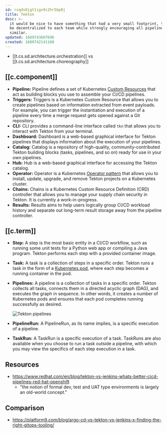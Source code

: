 ```yaml
---
id: rsqds8jgt1igv9c2hr5bp0j
title: Tekton
desc: >-
  it would be nice to have something that had a very small footprint, that could
  be decentralized to each team while strongly encouraging all pipelines to look
  similar.
updated: 1689743607696
created: 1689742141160
---
```


- [[t.cs.sd.architecture.orchestration]] vs [[t.cs.sd.architecture.choreography]]

## [[c.component]]

-   **Pipeline:** Pipeline defines a set of Kubernetes [Custom Resources](https://kubernetes.io/docs/concepts/extend-kubernetes/api-extension/custom-resources/) that act as building blocks you use to assemble your CI/CD pipelines.
-   **Triggers:** Triggers is a Kubernetes Custom Resource that allows you to create pipelines based on information extracted from event payloads. For example, you can trigger the instantiation and execution of a pipeline every time a merge request gets opened against a Git repository.
-   **CLI:** CLI provides a command-line interface called `tkn` that allows you to interact with Tekton from your terminal.
-   **Dashboard:** Dashboard is a web-based graphical interface for Tekton pipelines that displays information about the execution of your pipelines.
-   **Catalog:** Catalog is a repository of high-quality, community-contributed Tekton building blocks (tasks, pipelines, and so on) ready for use in your own pipelines.
-   **Hub:** Hub is a web-based graphical interface for accessing the Tekton catalog.
-   **Operator:** Operator is a Kubernetes [Operator pattern](https://operatorhub.io/what-is-an-operator) that allows you to install, update, upgrade, and remove Tekton projects on a Kubernetes cluster.
-   **Chains:** Chains is a Kubernetes Custom Resource Definition (CRD) controller that allows you to manage your supply chain security in Tekton. It is currently a work-in-progress.
-   **Results:** Results aims to help users logically group CI/CD workload history and separate out long-term result storage away from the pipeline controller.

## [[c.term]]

  -   **Step:** A step is the most basic entity in a CI/CD workflow, such as running some unit tests for a Python web app or compiling a Java program. Tekton performs each step with a provided container image.
-   **Task:** A task is a collection of steps in a specific order. Tekton runs a task in the form of a [Kubernetes pod](https://kubebyexample.com/en/concept/pods), where each step becomes a running container in the pod.
-   **Pipelines:** A pipeline is a collection of tasks in a specific order. Tekton collects all tasks, connects them in a directed acyclic graph (DAG), and executes the graph in sequence. In other words, it creates a number of Kubernetes pods and ensures that each pod completes running successfully as desired.  
    
    ![Tekton pipelines](https://opensource.com/sites/default/files/uploads/tekton-pipelines.png "Tekton pipelines")
    
    
-   **PipelineRun:** A PipelineRun, as its name implies, is a specific execution of a pipeline.
-   **TaskRun:** A TaskRun is a specific execution of a task. TaskRuns are also available when you choose to run a task outside a pipeline, with which you may view the specifics of each step execution in a task.

## Resources

- https://www.redhat.com/en/blog/tekton-vs-jenkins-whats-better-cicd-pipelines-red-hat-openshift
  - "the notion of formal dev, test and UAT type environments is largely an old-world concept."

## Comparison

- https://platform9.com/blog/argo-cd-vs-tekton-vs-jenkins-x-finding-the-right-gitops-tooling/
